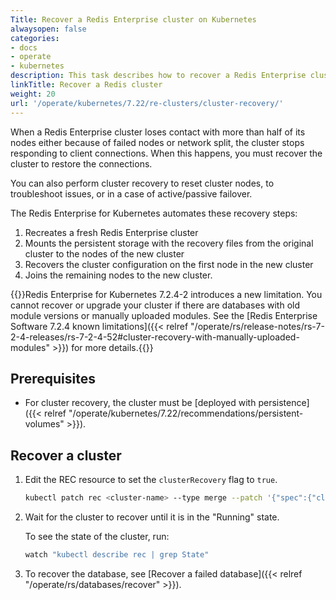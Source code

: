 ```yaml
---
Title: Recover a Redis Enterprise cluster on Kubernetes
alwaysopen: false
categories:
- docs
- operate
- kubernetes
description: This task describes how to recover a Redis Enterprise cluster on Kubernetes.
linkTitle: Recover a Redis cluster
weight: 20
url: '/operate/kubernetes/7.22/re-clusters/cluster-recovery/'
---
```

When a Redis Enterprise cluster loses contact with more than half of its nodes either because of failed nodes or network split,
the cluster stops responding to client connections.
When this happens, you must recover the cluster to restore the connections.

You can also perform cluster recovery to reset cluster nodes, to troubleshoot issues, or in a case of active/passive failover.

The Redis Enterprise for Kubernetes automates these recovery steps:

1. Recreates a fresh Redis Enterprise cluster
1. Mounts the persistent storage with the recovery files from the original cluster to the nodes of the new cluster
1. Recovers the cluster configuration on the first node in the new cluster
1. Joins the remaining nodes to the new cluster.

{{<warning>}}Redis Enterprise for Kubernetes 7.2.4-2 introduces a new limitation. You cannot recover or upgrade your cluster if there are databases with old module versions or manually uploaded modules. See the [Redis Enterprise Software 7.2.4 known limitations]({{< relref "/operate/rs/release-notes/rs-7-2-4-releases/rs-7-2-4-52#cluster-recovery-with-manually-uploaded-modules" >}}) for more details.{{</warning>}}

## Prerequisites

- For cluster recovery, the cluster must be [deployed with persistence]({{< relref "/operate/kubernetes/7.22/recommendations/persistent-volumes" >}}).

## Recover a cluster

1. Edit the REC resource to set the `clusterRecovery` flag to `true`.

    ```sh
    kubectl patch rec <cluster-name> --type merge --patch '{"spec":{"clusterRecovery":true}}'
    ```


1. Wait for the cluster to recover until it is in the "Running" state.

    To see the state of the cluster, run:

    ```sh
    watch "kubectl describe rec | grep State"
    ```

1. To recover the database, see [Recover a failed database]({{< relref "/operate/rs/databases/recover" >}}).